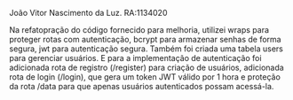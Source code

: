 João Vitor Nascimento da Luz. RA:1134020

Na refatopração do código fornecido para melhoria, utilizei wraps para proteger rotas com autenticação, bcrypt para armazenar senhas de forma segura, jwt para autenticação segura. Também foi criada uma tabela users para gerenciar usuários.
E para a implementação de autenticação foi adicionada rota de registro (/register) para criação de usuários, adicionada rota de login (/login), que gera um token JWT válido por 1 hora e proteção da rota /data para que apenas usuários autenticados possam acessá-la.
